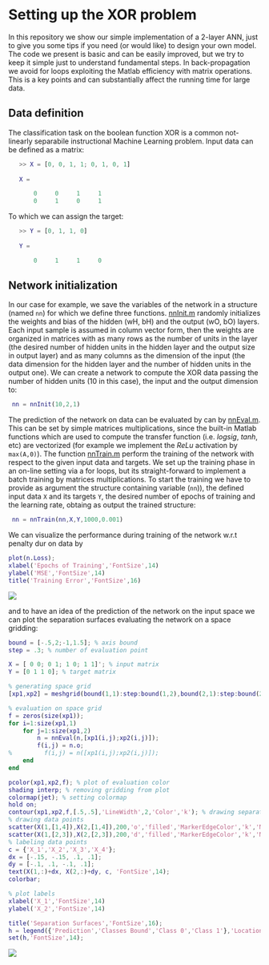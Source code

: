 # Setting up the XOR problem

In this repository we show our simple implementation of a 2-layer ANN, just to give you some tips if you need (or would like) to design your own model. The code we present is basic and can be easily improved, but we try to keep it simple just to understand fundamental steps. In back-propagation we avoid for loops exploiting the Matlab efficiency with matrix operations. This is a key points and can substantially affect the running time for large data.

## Data definition
The classification task on the boolean function XOR is a common not-linearly separabile instructional Machine Learning problem. Input data can be defined as a matrix:
```matlab
   >> X = [0, 0, 1, 1; 0, 1, 0, 1]
   
   X =

       0     0     1     1
       0     1     0     1
   ```
To which we can assign the target:
```matlab
   >> Y = [0, 1, 1, 0]
   
   Y =

       0     1     1     0
   ```


## Network initialization

In our case for example, we save the variables of the network in a structure (named `nn`) for which we define three functions. [nnInit.m](https://github.com/alered87/First-Day-at-AI-lab/blob/master/matlab/2layer/nnInit.m) randomly initializes the weights and bias of the hidden (wH, bH) and the output (wO, bO) layers. Each input sample is assumed in column vector form, then the weights are organized in matrices with as many rows as the number of units in the layer (the desired number of hidden units in the hidden layer and the output size in output layer) and as many columns as the dimension of the input (the data dimension for the hidden layer and the number of hidden units in the output one). We can create a network to compute the XOR data passing the number of hidden units (10 in this case), the input and the output dimension to:
```matlab
 nn = nnInit(10,2,1)
 ```

The prediction of the network on data can be evaluated by  can by [nnEval.m](https://github.com/alered87/First-Day-at-AI-lab/blob/master/matlab/2layer/nnEval.m). This can be set by simple matrices multiplications, since the built-in Matlab functions which are used to compute the transfer function (i.e. _logsig_, _tanh_, etc) are vectorized (for example we implement the _ReLu_ activation by `max(A,0)`). The function [nnTrain.m](https://github.com/alered87/First-Day-at-AI-lab/blob/master/matlab/2layer/nnTrain.m) perform the training of the network with respect to the given input data and targets. We set up the training phase in an on-line setting via a for loops, but its straight-forward to implement a batch training by matrices multiplications. To start the training we have to provide as argument the structure containing variable (`nn`)), the defined input data `X` and its targets `Y`, the desired number of epochs of training and the learning rate, obtaing as output the trained structure:


```matlab
 nn = nnTrain(nn,X,Y,1000,0.001)
 ```
We can visualize the performance during training of the network w.r.t penalty dur on data by

```matlab
plot(n.Loss);
xlabel('Epochs of Training','FontSize',14)
ylabel('MSE','FontSize',14)
title('Training Error','FontSize',16)
```

![](mse.png)

and to have an idea of the prediction of the network on the input space we can plot the separation surfaces evaluating the network on a space gridding: 

```matlab
bound = [-.5,2;-1,1.5]; % axis bound
step = .3; % number of evaluation point

X = [ 0 0; 0 1; 1 0; 1 1]'; % input matrix
Y = [0 1 1 0]; % target matrix

% generating space grid
[xp1,xp2] = meshgrid(bound(1,1):step:bound(1,2),bound(2,1):step:bound(2,2));

% evaluation on space grid
f = zeros(size(xp1));
for i=1:size(xp1,1)
    for j=1:size(xp1,2)
        n = nnEval(n,[xp1(i,j);xp2(i,j)]);
        f(i,j) = n.o;
%         f(i,j) = n([xp1(i,j);xp2(i,j)]);
    end
end

pcolor(xp1,xp2,f); % plot of evaluation color
shading interp; % removing gridding from plot
colormap(jet); % setting colormap
hold on;
contour(xp1,xp2,f,[.5,.5],'LineWidth',2,'Color','k'); % drawing separation curve
% drawing data points 
scatter(X(1,[1,4]),X(2,[1,4]),200,'o','filled','MarkerEdgeColor','k','MarkerFaceColor','w','LineWidth',2);
scatter(X(1,[2,3]),X(2,[2,3]),200,'d','filled','MarkerEdgeColor','k','MarkerFaceColor','w','LineWidth',2);
% labeling data points
c = {'X_1','X_2','X_3','X_4'};
dx = [-.15, -.15, .1, .1];
dy = [-.1, .1, -.1, .1];
text(X(1,:)+dx, X(2,:)+dy, c, 'FontSize',14);
colorbar;

% plot labels
xlabel('X_1','FontSize',14)
ylabel('X_2','FontSize',14)

title('Separation Surfaces','FontSize',16);
h = legend({'Prediction','Classes Bound','Class 0','Class 1'},'Location','SouthEast');
set(h,'FontSize',14);
```
![](surface.png)
